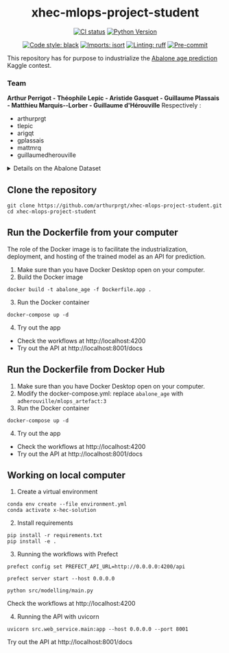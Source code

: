 <div align="center">

# xhec-mlops-project-student

[![CI status](https://github.com/artefactory/xhec-mlops-project-student/actions/workflows/ci.yaml/badge.svg)](https://github.com/artefactory/xhec-mlops-project-student/actions/workflows/ci.yaml?query=branch%3Amaster)
[![Python Version](https://img.shields.io/badge/python-3.9%20%7C%203.10-blue.svg)]()

[![Code style: black](https://img.shields.io/badge/code%20style-black-000000.svg)](https://github.com/psf/black)
[![Imports: isort](https://img.shields.io/badge/%20imports-isort-%231674b1?style=flat&labelColor=ef8336)](https://pycqa.github.io/isort/)
[![Linting: ruff](https://img.shields.io/endpoint?url=https://raw.githubusercontent.com/charliermarsh/ruff/main/assets/badge/v2.json)](https://github.com/astral-sh/ruff)
[![Pre-commit](https://img.shields.io/badge/pre--commit-enabled-informational?logo=pre-commit&logoColor=white)](https://github.com/artefactory/xhec-mlops-project-student/blob/main/.pre-commit-config.yaml)
</div>

This repository has for purpose to industrialize the [Abalone age prediction](https://www.kaggle.com/datasets/rodolfomendes/abalone-dataset) Kaggle contest.

### Team 
**Arthur Perrigot - Théophile Lepic - Aristide Gasquet - Guillaume Plassais - Matthieu Marquis--Lorber - Guillaume d'Hérouville**
Respectively :
 - arthurprgt
 - tlepic
 - arigqt
 - gplassais
 - mattmrq
 - guillaumedherouville

<details>
<summary>Details on the Abalone Dataset</summary>

The age of abalone is determined by cutting the shell through the cone, staining it, and counting the number of rings through a microscope -- a boring and time-consuming task. Other measurements, which are easier to obtain, are used to predict the age.

**Goal**: predict the age of abalone (column "Rings") from physical measurements ("Shell weight", "Diameter", etc...)

</details>

## Clone the repository
```
git clone https://github.com/arthurprgt/xhec-mlops-project-student.git
cd xhec-mlops-project-student
```

## Run the Dockerfile from your computer

The role of the Docker image is to facilitate the industrialization, deployment, and hosting of the trained model as an API for prediction.

1. Make sure than you have Docker Desktop open on your computer.
2. Build the Docker image
```
docker build -t abalone_age -f Dockerfile.app .
```
3. Run the Docker container
```
docker-compose up -d
```
4. Try out the app
  - Check the workflows at http://localhost:4200
  - Try out the API at http://localhost:8001/docs


## Run the Dockerfile from Docker Hub

1. Make sure than you have Docker Desktop open on your computer.
2. Modify the docker-compose.yml: replace `abalone_age` with `adherouville/mlops_artefact:3`
3. Run the Docker container
```
docker-compose up -d
```
4. Try out the app
  - Check the workflows at http://localhost:4200
  - Try out the API at http://localhost:8001/docs


## Working on local computer

1. Create a virtual environment
```
conda env create --file environment.yml
conda activate x-hec-solution
```
2. Install requirements
```
pip install -r requirements.txt
pip install -e .
```
3. Running the workflows with Prefect
```
prefect config set PREFECT_API_URL=http://0.0.0.0:4200/api
```
```
prefect server start --host 0.0.0.0
```
```
python src/modelling/main.py
```
Check the workflows at http://localhost:4200

4. Running the API with uvicorn
```
uvicorn src.web_service.main:app --host 0.0.0.0 --port 8001
```
Try out the API at http://localhost:8001/docs
